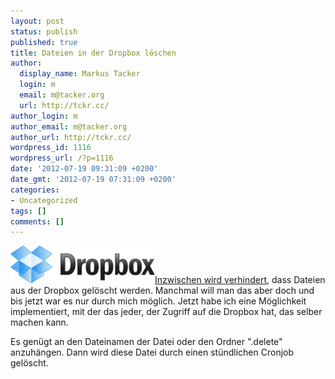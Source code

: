 ```yaml
---
layout: post
status: publish
published: true
title: Dateien in der Dropbox löschen
author:
  display_name: Markus Tacker
  login: m
  email: m@tacker.org
  url: http://tckr.cc/
author_login: m
author_email: m@tacker.org
author_url: http://tckr.cc/
wordpress_id: 1116
wordpress_url: /?p=1116
date: '2012-07-19 09:31:09 +0200'
date_gmt: '2012-07-19 07:31:09 +0200'
categories:
- Uncategorized
tags: []
comments: []
---
```

<p><a href="http://db.tt/NYepoPI"><img class="alignright size-full wp-image-553" title="Dropbox" src="/uploads/2011/05/logo.png" alt="Dropbox Logo" width="231" height="60" /></a><a href="/kleines-update-am-read-mi-zu-dropbox-sync">Inzwischen wird verhindert</a>, dass Dateien aus der Dropbox gelöscht werden. Manchmal will man das aber doch und bis jetzt war es nur durch mich möglich. Jetzt habe ich eine Möglichkeit implementiert, mit der das jeder, der Zugriff auf die Dropbox hat, das selber machen kann.</p>
<p>Es genügt an den Dateinamen der Datei oder den Ordner ".delete" anzuhängen. Dann wird diese Datei durch einen stündlichen Cronjob gelöscht.</p>
